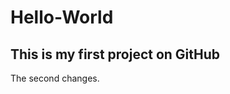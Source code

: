 # Hello-World
This is my first project on GitHub
------------------------------------
The second changes.


